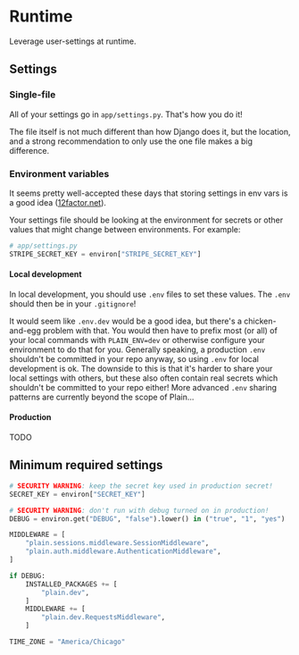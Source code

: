 # Runtime

Leverage user-settings at runtime.

## Settings

### Single-file

All of your settings go in `app/settings.py`.
That's how you do it!

The file itself is not much different than how Django does it,
but the location,
and a strong recommendation to only use the one file makes a big difference.

### Environment variables

It seems pretty well-accepted these days that storing settings in env vars is a good idea ([12factor.net](https://12factor.net/config)).

Your settings file should be looking at the environment for secrets or other values that might change between environments. For example:

```python
# app/settings.py
STRIPE_SECRET_KEY = environ["STRIPE_SECRET_KEY"]
```

#### Local development

In local development,
you should use `.env` files to set these values.
The `.env` should then be in your `.gitignore`!

It would seem like `.env.dev` would be a good idea,
but there's a chicken-and-egg problem with that.
You would then have to prefix most (or all) of your local commands with `PLAIN_ENV=dev` or otherwise configure your environment to do that for you.
Generally speaking,
a production `.env` shouldn't be committed in your repo anyway,
so using `.env` for local development is ok.
The downside to this is that it's harder to share your local settings with others,
but these also often contain real secrets which shouldn't be committed to your repo either!
More advanced `.env` sharing patterns are currently beyond the scope of Plain...

#### Production

TODO

## Minimum required settings

```python
# SECURITY WARNING: keep the secret key used in production secret!
SECRET_KEY = environ["SECRET_KEY"]

# SECURITY WARNING: don't run with debug turned on in production!
DEBUG = environ.get("DEBUG", "false").lower() in ("true", "1", "yes")

MIDDLEWARE = [
    "plain.sessions.middleware.SessionMiddleware",
    "plain.auth.middleware.AuthenticationMiddleware",
]

if DEBUG:
    INSTALLED_PACKAGES += [
        "plain.dev",
    ]
    MIDDLEWARE += [
        "plain.dev.RequestsMiddleware",
    ]

TIME_ZONE = "America/Chicago"
```
